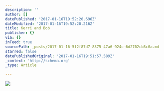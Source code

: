 ```yaml
---
description: ''
author: []
datePublished: '2017-01-16T19:52:20.696Z'
dateModified: '2017-01-16T19:52:20.216Z'
title: Kerri and Bob
publisher: {}
via: {}
inFeed: true
sourcePath: _posts/2017-01-16-5f2f87d7-8375-47a6-924c-6d2702cb3c0a.md
starred: false
datePublishedOriginal: '2017-01-16T19:51:57.589Z'
_context: 'http://schema.org'
_type: Article

---
```

![](https://the-grid-user-content.s3-us-west-2.amazonaws.com/b5bfe420-2cdf-4484-bf05-d4d1cbf1f4d4.jpg)